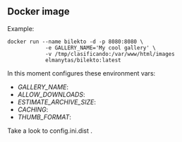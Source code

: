 ## Docker image

Example:
```
docker run --name bilekto -d -p 8080:8080 \
            -e GALLERY_NAME='My cool gallery' \
            -v /tmp/clasificando:/var/www/html/images
            elmanytas/bilekto:latest
```

In this moment configures these environment vars:
- *GALLERY_NAME*:
- *ALLOW_DOWNLOADS*:
- *ESTIMATE_ARCHIVE_SIZE*:
- *CACHING*:
- *THUMB_FORMAT*:

Take a look to config.ini.dist .
